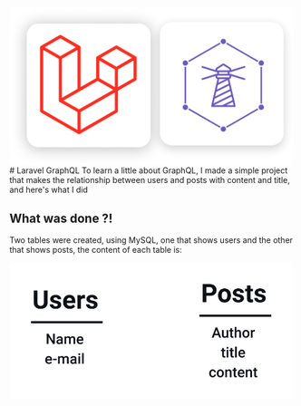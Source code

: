 <img src="assets/laravel-lighthouse.png" alt="table and columns from each" style="float: left; width: 500px; text-align: center"/>
# Laravel GraphQL
To learn a little about GraphQL, I made a simple project that makes the relationship between users and posts with content and title, and here's what I did

## What was done ?!
Two tables were created, using MySQL, one that shows users and the other that shows posts, the content of each table is:

<img src="assets/tables.png" alt="table and columns from each" style="float: left; width: 500px; text-align: center"/>
